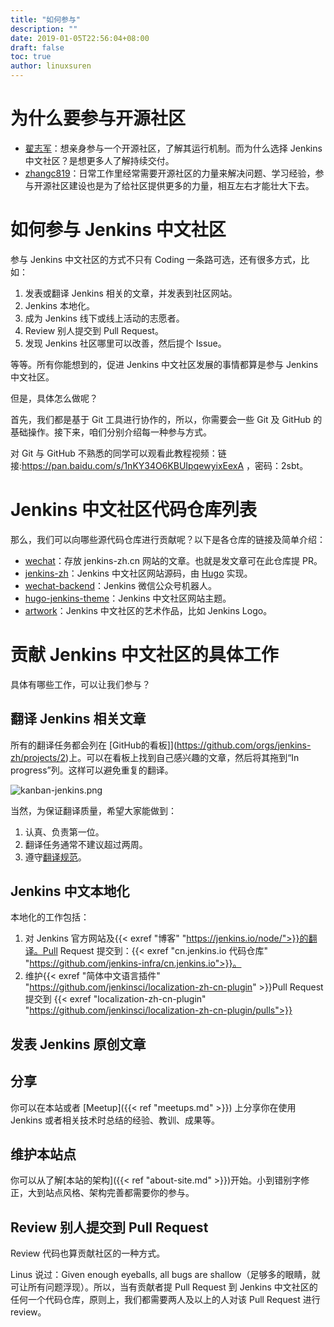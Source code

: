 ```yaml
---
title: "如何参与"
description: ""
date: 2019-01-05T22:56:04+08:00
draft: false
toc: true
author: linuxsuren
---
```


# 为什么要参与开源社区

* [翟志军](https://github.com/zacker330)：想亲身参与一个开源社区，了解其运行机制。而为什么选择 Jenkins 中文社区？是想更多人了解持续交付。
* [zhangc819](https://github.com/zhangc819)：日常工作里经常需要开源社区的力量来解决问题、学习经验，参与开源社区建设也是为了给社区提供更多的力量，相互左右才能壮大下去。

# 如何参与 Jenkins 中文社区

参与 Jenkins 中文社区的方式不只有 Coding 一条路可选，还有很多方式，比如：
1. 发表或翻译 Jenkins 相关的文章，并发表到社区网站。
1. Jenkins 本地化。
1. 成为 Jenkins 线下或线上活动的志愿者。
1. Review 别人提交到 Pull Request。
1. 发现 Jenkins 社区哪里可以改善，然后提个 Issue。

等等。所有你能想到的，促进 Jenkins 中文社区发展的事情都算是参与 Jenkins 中文社区。

但是，具体怎么做呢？

首先，我们都是基于 Git 工具进行协作的，所以，你需要会一些 Git 及 GitHub 的基础操作。接下来，咱们分别介绍每一种参与方式。

对 Git 与 GitHub 不熟悉的同学可以观看此教程视频：链接:https://pan.baidu.com/s/1nKY34O6KBUIpqewyixEexA ，密码：2sbt。

# Jenkins 中文社区代码仓库列表
那么，我们可以向哪些源代码仓库进行贡献呢？以下是各仓库的链接及简单介绍：

* [wechat](https://github.com/jenkins-infra/wechat)：存放 jenkins-zh.cn 网站的文章。也就是发文章可在此仓库提 PR。
* [jenkins-zh](https://github.com/jenkins-zh/jenkins-zh/)：Jenkins 中文社区网站源码，由 [Hugo](https://github.com/gohugoio/hugo) 实现。
* [wechat-backend](https://github.com/jenkins-zh/wechat-backend)：Jenkins 微信公众号机器人。
* [hugo-jenkins-theme](https://github.com/jenkins-zh/hugo-jenkins-theme)：Jenkins 中文社区网站主题。
* [artwork](https://github.com/jenkins-zh/artwork)：Jenkins 中文社区的艺术作品，比如 Jenkins Logo。

# 贡献 Jenkins 中文社区的具体工作
具体有哪些工作，可以让我们参与？

## 翻译 Jenkins 相关文章
所有的翻译任务都会列在 [GitHub的看板]](https://github.com/orgs/jenkins-zh/projects/2)上。可以在看板上找到自己感兴趣的文章，然后将其拖到“In progress”列。这样可以避免重复的翻译。

![kanban-jenkins.png](kanban-jenkins.png)

当然，为保证翻译质量，希望大家能做到：

1. 认真、负责第一位。
1. 翻译任务通常不建议超过两周。
1. 遵守[翻译规范](https://github.com/jenkinsci/localization-zh-cn-plugin/blob/master/specification.md)。

## Jenkins 中文本地化
本地化的工作包括：
1. 对 Jenkins 官方网站及{{< exref "博客" "https://jenkins.io/node/">}}的翻译。Pull Request 提交到：{{< exref "cn.jenkins.io 代码仓库" "https://github.com/jenkins-infra/cn.jenkins.io">}}。
1. 维护{{< exref "简体中文语言插件" "https://github.com/jenkinsci/localization-zh-cn-plugin" >}}Pull Request 提交到 {{< exref "localization-zh-cn-plugin" "https://github.com/jenkinsci/localization-zh-cn-plugin/pulls">}}

## 发表 Jenkins 原创文章

<TODO>

## 分享

你可以在本站或者 [Meetup]({{< ref "meetups.md" >}}) 上分享你在使用 Jenkins 或者相关技术时总结的经验、教训、成果等。

## 维护本站点

你可以从了解[本站的架构]({{< ref "about-site.md" >}})开始。小到错别字修正，大到站点风格、架构完善都需要你的参与。

## Review 别人提交到 Pull Request
Review 代码也算贡献社区的一种方式。

Linus 说过：Given enough eyeballs, all bugs are shallow（足够多的眼睛，就可让所有问题浮现）。所以，当有贡献者提 Pull Request 到 Jenkins 中文社区的任何一个代码仓库，原则上，我们都需要两人及以上的人对该 Pull Request 进行 review。

